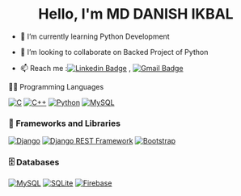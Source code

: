 <h1 align="center"> Hello, I'm MD DANISH IKBAL</h1>


<!--
### Hi there 👋
**mdcse/mdcse** is a ✨ _special_ ✨ repository because its `README.md` (this file) appears on your GitHub profile.

Here are some ideas to get you started:




- 🔭 I’m currently working on a Research based project HandWritten Digit Recognition under the Supervision of Dr. Manmindar Singh (Prof. CSE SLIET).
-->
- 🌱 I’m currently learning Python Development
- 👯 I’m looking to collaborate on Backed Project of Python


- 📫 Reach me :[![Linkedin Badge](https://img.shields.io/badge/-LinkedIn-blue?style=flat-square&logo=Linkedin&logoColor=white&link=)](https://www.linkedin.com/in/mdcse/) 
,  [![Gmail Badge](https://img.shields.io/badge/-Gmail-c14438?style=flat-square&logo=Gmail&logoColor=white&link=mailto:danishikbal83@gamil.com)](mailto:danishikbal83@gmail.com)


👨‍💻 Programming Languages

<p>
    <a href="https://github.com/search?q=user%3ADenverCoder1+is%3Arepo+language%3Ac"><img alt="C" src="https://img.shields.io/badge/C%20-%2300599C.svg?logo=c&logoColor=white"></a>
    <a href="https://github.com/search?q=user%3ADenverCoder1+is%3Arepo+language%3Acpp"><img alt="C++" src="https://img.shields.io/badge/C%2B%2B%20-%2300599C.svg?logo=c%2B%2B&logoColor=white"></a>
    <a href="https://github.com/search?q=user%3ADenverCoder1+is%3Arepo+language%3Apython"><img alt="Python" src="https://img.shields.io/badge/Python%20-%2314354C.svg?logo=python&logoColor=white"></a>
   <a href="https://github.com/search?q=user%3ADenverCoder1+is%3Arepo+language%3Amysql"><img alt="MySQL" src="https://img.shields.io/badge/MySQL%20-%2300758F.svg?logo=mysql&logoColor=white"></a>
</p>

### 🧰 Frameworks and Libraries

<p>
    <a href="#"><img alt="Django" src="https://img.shields.io/badge/Django-092E20?style=for-the-badge&logo=django&logoColor=white"></a>
    <a href="#"><img alt="Django REST Framework" src="https://img.shields.io/badge/Django%20REST%20Framework-FF1709?style=for-the-badge&logo=django&logoColor=white"></a>
    <a href="#"><img alt="Bootstrap" src="https://img.shields.io/badge/Bootstrap-563D7C?style=for-the-badge&logo=bootstrap&logoColor=white"></a>
</p>

### 🗄️ Databases

<p>
    <a href="#"><img alt="MySQL" src="https://img.shields.io/badge/MySQL-00000F?style=for-the-badge&logo=mysql&logoColor=white"></a>
    <a href="#"><img alt="SQLite" src="https://img.shields.io/badge/SQLite-003B57?style=for-the-badge&logo=sqlite&logoColor=white"></a>
    <a href="#"><img alt="Firebase" src ="https://img.shields.io/badge/Firebase-%23316192.svg?style=for-the-badge&logo=firebase&logoColor=white"></a>
</p>

<!--
## Some Statistics About Me
![Danish's github stats](https://github-readme-stats.vercel.app/api?username=mdcse&include_all_commits=true&count_private=true&show_owner=true&show_icons=true&theme=merko)<br>
<!--
- 🤔 I’m looking for help with ...
- 💬 Ask me about ...
- 📫 How to reach me: ...
- 😄 Pronouns: ...
- ⚡ Fun fact: ...
- -->
